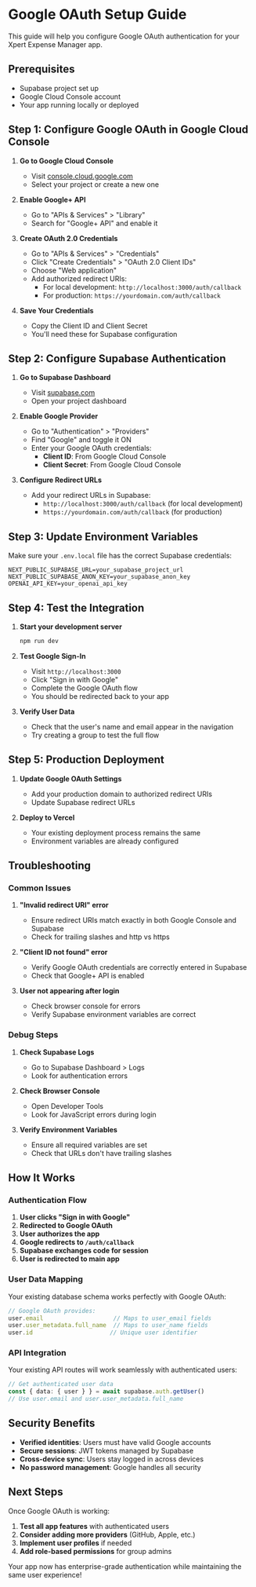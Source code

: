 # Google OAuth Setup Guide

This guide will help you configure Google OAuth authentication for your Xpert Expense Manager app.

## Prerequisites

- Supabase project set up
- Google Cloud Console account
- Your app running locally or deployed

## Step 1: Configure Google OAuth in Google Cloud Console

1. **Go to Google Cloud Console**
   - Visit [console.cloud.google.com](https://console.cloud.google.com)
   - Select your project or create a new one

2. **Enable Google+ API**
   - Go to "APIs & Services" > "Library"
   - Search for "Google+ API" and enable it

3. **Create OAuth 2.0 Credentials**
   - Go to "APIs & Services" > "Credentials"
   - Click "Create Credentials" > "OAuth 2.0 Client IDs"
   - Choose "Web application"
   - Add authorized redirect URIs:
     - For local development: `http://localhost:3000/auth/callback`
     - For production: `https://yourdomain.com/auth/callback`

4. **Save Your Credentials**
   - Copy the Client ID and Client Secret
   - You'll need these for Supabase configuration

## Step 2: Configure Supabase Authentication

1. **Go to Supabase Dashboard**
   - Visit [supabase.com](https://supabase.com)
   - Open your project dashboard

2. **Enable Google Provider**
   - Go to "Authentication" > "Providers"
   - Find "Google" and toggle it ON
   - Enter your Google OAuth credentials:
     - **Client ID**: From Google Cloud Console
     - **Client Secret**: From Google Cloud Console

3. **Configure Redirect URLs**
   - Add your redirect URLs in Supabase:
     - `http://localhost:3000/auth/callback` (for local development)
     - `https://yourdomain.com/auth/callback` (for production)

## Step 3: Update Environment Variables

Make sure your `.env.local` file has the correct Supabase credentials:

```env
NEXT_PUBLIC_SUPABASE_URL=your_supabase_project_url
NEXT_PUBLIC_SUPABASE_ANON_KEY=your_supabase_anon_key
OPENAI_API_KEY=your_openai_api_key
```

## Step 4: Test the Integration

1. **Start your development server**
   ```bash
   npm run dev
   ```

2. **Test Google Sign-In**
   - Visit `http://localhost:3000`
   - Click "Sign in with Google"
   - Complete the Google OAuth flow
   - You should be redirected back to your app

3. **Verify User Data**
   - Check that the user's name and email appear in the navigation
   - Try creating a group to test the full flow

## Step 5: Production Deployment

1. **Update Google OAuth Settings**
   - Add your production domain to authorized redirect URIs
   - Update Supabase redirect URLs

2. **Deploy to Vercel**
   - Your existing deployment process remains the same
   - Environment variables are already configured

## Troubleshooting

### Common Issues

1. **"Invalid redirect URI" error**
   - Ensure redirect URIs match exactly in both Google Console and Supabase
   - Check for trailing slashes and http vs https

2. **"Client ID not found" error**
   - Verify Google OAuth credentials are correctly entered in Supabase
   - Check that Google+ API is enabled

3. **User not appearing after login**
   - Check browser console for errors
   - Verify Supabase environment variables are correct

### Debug Steps

1. **Check Supabase Logs**
   - Go to Supabase Dashboard > Logs
   - Look for authentication errors

2. **Check Browser Console**
   - Open Developer Tools
   - Look for JavaScript errors during login

3. **Verify Environment Variables**
   - Ensure all required variables are set
   - Check that URLs don't have trailing slashes

## How It Works

### Authentication Flow

1. **User clicks "Sign in with Google"**
2. **Redirected to Google OAuth**
3. **User authorizes the app**
4. **Google redirects to `/auth/callback`**
5. **Supabase exchanges code for session**
6. **User is redirected to main app**

### User Data Mapping

Your existing database schema works perfectly with Google OAuth:

```typescript
// Google OAuth provides:
user.email                    // Maps to user_email fields
user.user_metadata.full_name  // Maps to user_name fields
user.id                      // Unique user identifier
```

### API Integration

Your existing API routes will work seamlessly with authenticated users:

```typescript
// Get authenticated user data
const { data: { user } } = await supabase.auth.getUser()
// Use user.email and user.user_metadata.full_name
```

## Security Benefits

- **Verified identities**: Users must have valid Google accounts
- **Secure sessions**: JWT tokens managed by Supabase
- **Cross-device sync**: Users stay logged in across devices
- **No password management**: Google handles all security

## Next Steps

Once Google OAuth is working:

1. **Test all app features** with authenticated users
2. **Consider adding more providers** (GitHub, Apple, etc.)
3. **Implement user profiles** if needed
4. **Add role-based permissions** for group admins

Your app now has enterprise-grade authentication while maintaining the same user experience!
